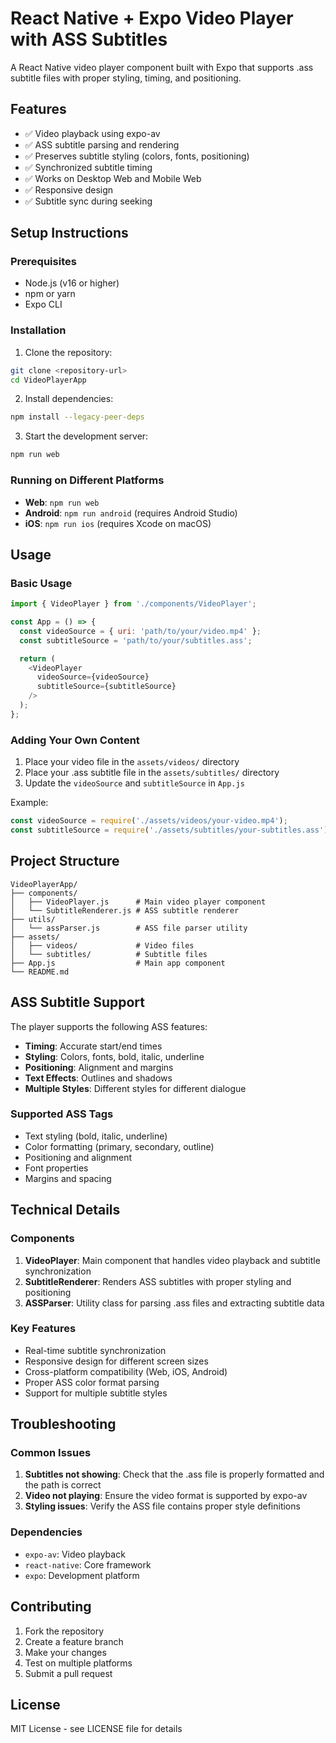 # React Native + Expo Video Player with ASS Subtitles

A React Native video player component built with Expo that supports .ass subtitle files with proper styling, timing, and positioning.

## Features

- ✅ Video playback using expo-av
- ✅ ASS subtitle parsing and rendering
- ✅ Preserves subtitle styling (colors, fonts, positioning)
- ✅ Synchronized subtitle timing
- ✅ Works on Desktop Web and Mobile Web
- ✅ Responsive design
- ✅ Subtitle sync during seeking

## Setup Instructions

### Prerequisites

- Node.js (v16 or higher)
- npm or yarn
- Expo CLI

### Installation

1. Clone the repository:
```bash
git clone <repository-url>
cd VideoPlayerApp
```

2. Install dependencies:
```bash
npm install --legacy-peer-deps
```

3. Start the development server:
```bash
npm run web
```

### Running on Different Platforms

- **Web**: `npm run web`
- **Android**: `npm run android` (requires Android Studio)
- **iOS**: `npm run ios` (requires Xcode on macOS)

## Usage

### Basic Usage

```javascript
import { VideoPlayer } from './components/VideoPlayer';

const App = () => {
  const videoSource = { uri: 'path/to/your/video.mp4' };
  const subtitleSource = 'path/to/your/subtitles.ass';

  return (
    <VideoPlayer
      videoSource={videoSource}
      subtitleSource={subtitleSource}
    />
  );
};
```

### Adding Your Own Content

1. Place your video file in the `assets/videos/` directory
2. Place your .ass subtitle file in the `assets/subtitles/` directory
3. Update the `videoSource` and `subtitleSource` in `App.js`

Example:
```javascript
const videoSource = require('./assets/videos/your-video.mp4');
const subtitleSource = require('./assets/subtitles/your-subtitles.ass');
```

## Project Structure

```
VideoPlayerApp/
├── components/
│   ├── VideoPlayer.js      # Main video player component
│   └── SubtitleRenderer.js # ASS subtitle renderer
├── utils/
│   └── assParser.js        # ASS file parser utility
├── assets/
│   ├── videos/             # Video files
│   └── subtitles/          # Subtitle files
├── App.js                  # Main app component
└── README.md
```

## ASS Subtitle Support

The player supports the following ASS features:

- **Timing**: Accurate start/end times
- **Styling**: Colors, fonts, bold, italic, underline
- **Positioning**: Alignment and margins
- **Text Effects**: Outlines and shadows
- **Multiple Styles**: Different styles for different dialogue

### Supported ASS Tags

- Text styling (bold, italic, underline)
- Color formatting (primary, secondary, outline)
- Positioning and alignment
- Font properties
- Margins and spacing

## Technical Details

### Components

1. **VideoPlayer**: Main component that handles video playback and subtitle synchronization
2. **SubtitleRenderer**: Renders ASS subtitles with proper styling and positioning
3. **ASSParser**: Utility class for parsing .ass files and extracting subtitle data

### Key Features

- Real-time subtitle synchronization
- Responsive design for different screen sizes
- Cross-platform compatibility (Web, iOS, Android)
- Proper ASS color format parsing
- Support for multiple subtitle styles

## Troubleshooting

### Common Issues

1. **Subtitles not showing**: Check that the .ass file is properly formatted and the path is correct
2. **Video not playing**: Ensure the video format is supported by expo-av
3. **Styling issues**: Verify the ASS file contains proper style definitions

### Dependencies

- `expo-av`: Video playback
- `react-native`: Core framework
- `expo`: Development platform

## Contributing

1. Fork the repository
2. Create a feature branch
3. Make your changes
4. Test on multiple platforms
5. Submit a pull request

## License

MIT License - see LICENSE file for details
